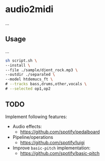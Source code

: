 # audio2midi

...

## Usage

...

```bash
sh script.sh \
--install \
--file ./sample/djent_rock.mp3 \
--outdir ./separated \
--model htdemucs_ft \
# --tracks bass,drums,other,vocals \
# --selected op1,op2
```

## TODO

Implement following features:
- Audio effects:
    - https://github.com/spotify/pedalboard
- Pipeline/operations
    - https://github.com/spotify/luigi
- Improve `basic-pitch` implementation:
    - https://github.com/spotify/basic-pitch
